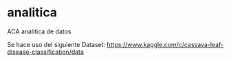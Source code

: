 # analitica
ACA analitica de datos

Se hace uso del siguiente Dataset:
https://www.kaggle.com/c/cassava-leaf-disease-classification/data
